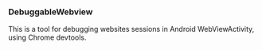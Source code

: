 ### DebuggableWebview

This is a tool for debugging websites sessions in Android WebViewActivity, using Chrome devtools.
